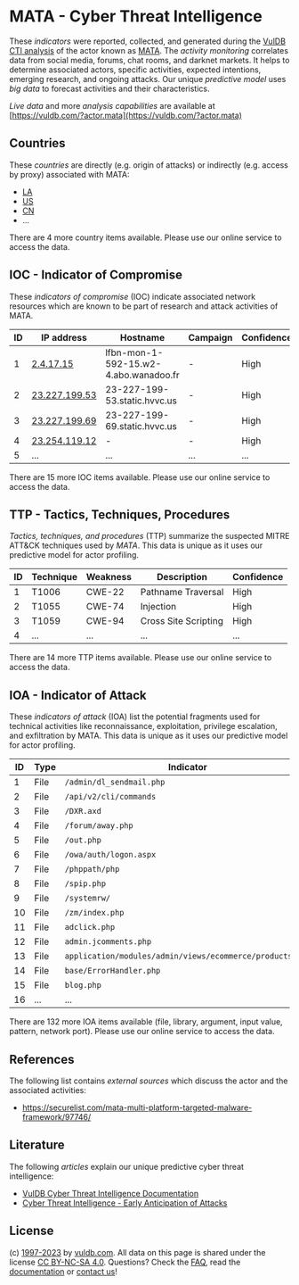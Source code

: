 # MATA - Cyber Threat Intelligence

These _indicators_ were reported, collected, and generated during the [VulDB CTI analysis](https://vuldb.com/?kb.cti) of the actor known as [MATA](https://vuldb.com/?actor.mata). The _activity monitoring_ correlates data from social media, forums, chat rooms, and darknet markets. It helps to determine associated actors, specific activities, expected intentions, emerging research, and ongoing attacks. Our unique _predictive model_ uses _big data_ to forecast activities and their characteristics.

_Live data_ and more _analysis capabilities_ are available at [https://vuldb.com/?actor.mata](https://vuldb.com/?actor.mata)

## Countries

These _countries_ are directly (e.g. origin of attacks) or indirectly (e.g. access by proxy) associated with MATA:

* [LA](https://vuldb.com/?country.la)
* [US](https://vuldb.com/?country.us)
* [CN](https://vuldb.com/?country.cn)
* ...

There are 4 more country items available. Please use our online service to access the data.

## IOC - Indicator of Compromise

These _indicators of compromise_ (IOC) indicate associated network resources which are known to be part of research and attack activities of MATA.

ID | IP address | Hostname | Campaign | Confidence
-- | ---------- | -------- | -------- | ----------
1 | [2.4.17.15](https://vuldb.com/?ip.2.4.17.15) | lfbn-mon-1-592-15.w2-4.abo.wanadoo.fr | - | High
2 | [23.227.199.53](https://vuldb.com/?ip.23.227.199.53) | 23-227-199-53.static.hvvc.us | - | High
3 | [23.227.199.69](https://vuldb.com/?ip.23.227.199.69) | 23-227-199-69.static.hvvc.us | - | High
4 | [23.254.119.12](https://vuldb.com/?ip.23.254.119.12) | - | - | High
5 | ... | ... | ... | ...

There are 15 more IOC items available. Please use our online service to access the data.

## TTP - Tactics, Techniques, Procedures

_Tactics, techniques, and procedures_ (TTP) summarize the suspected MITRE ATT&CK techniques used by _MATA_. This data is unique as it uses our predictive model for actor profiling.

ID | Technique | Weakness | Description | Confidence
-- | --------- | -------- | ----------- | ----------
1 | T1006 | CWE-22 | Pathname Traversal | High
2 | T1055 | CWE-74 | Injection | High
3 | T1059 | CWE-94 | Cross Site Scripting | High
4 | ... | ... | ... | ...

There are 14 more TTP items available. Please use our online service to access the data.

## IOA - Indicator of Attack

These _indicators of attack_ (IOA) list the potential fragments used for technical activities like reconnaissance, exploitation, privilege escalation, and exfiltration by MATA. This data is unique as it uses our predictive model for actor profiling.

ID | Type | Indicator | Confidence
-- | ---- | --------- | ----------
1 | File | `/admin/dl_sendmail.php` | High
2 | File | `/api/v2/cli/commands` | High
3 | File | `/DXR.axd` | Medium
4 | File | `/forum/away.php` | High
5 | File | `/out.php` | Medium
6 | File | `/owa/auth/logon.aspx` | High
7 | File | `/phppath/php` | Medium
8 | File | `/spip.php` | Medium
9 | File | `/systemrw/` | Medium
10 | File | `/zm/index.php` | High
11 | File | `adclick.php` | Medium
12 | File | `admin.jcomments.php` | High
13 | File | `application/modules/admin/views/ecommerce/products.php` | High
14 | File | `base/ErrorHandler.php` | High
15 | File | `blog.php` | Medium
16 | ... | ... | ...

There are 132 more IOA items available (file, library, argument, input value, pattern, network port). Please use our online service to access the data.

## References

The following list contains _external sources_ which discuss the actor and the associated activities:

* https://securelist.com/mata-multi-platform-targeted-malware-framework/97746/

## Literature

The following _articles_ explain our unique predictive cyber threat intelligence:

* [VulDB Cyber Threat Intelligence Documentation](https://vuldb.com/?kb.cti)
* [Cyber Threat Intelligence - Early Anticipation of Attacks](https://www.scip.ch/en/?labs.20201022)

## License

(c) [1997-2023](https://vuldb.com/?kb.changelog) by [vuldb.com](https://vuldb.com/?kb.about). All data on this page is shared under the license [CC BY-NC-SA 4.0](https://creativecommons.org/licenses/by-nc-sa/4.0/). Questions? Check the [FAQ](https://vuldb.com/?kb.faq), read the [documentation](https://vuldb.com/?kb) or [contact us](https://vuldb.com/?contact)!
